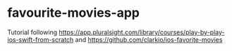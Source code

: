 # favourite-movies-app
Tutorial following https://app.pluralsight.com/library/courses/play-by-play-ios-swift-from-scratch and https://github.com/clarkio/ios-favorite-movies
